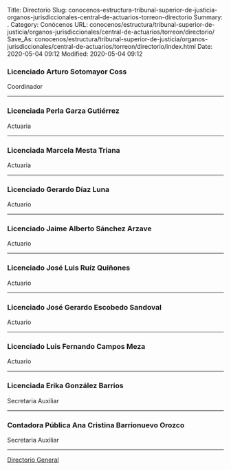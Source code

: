 Title: Directorio
Slug: conocenos-estructura-tribunal-superior-de-justicia-organos-jurisdiccionales-central-de-actuarios-torreon-directorio
Summary: .
Category: Conócenos
URL: conocenos/estructura/tribunal-superior-de-justicia/organos-jurisdiccionales/central-de-actuarios/torreon/directorio/
Save_As: conocenos/estructura/tribunal-superior-de-justicia/organos-jurisdiccionales/central-de-actuarios/torreon/directorio/index.html
Date: 2020-05-04 09:12
Modified: 2020-05-04 09:12



### Licenciado Arturo Sotomayor Coss

Coordinador

---

### Licenciada Perla Garza Gutiérrez

Actuaria

---

### Licenciada Marcela Mesta Triana

Actuaria

---

### Licenciado Gerardo Díaz Luna

Actuario

---

### Licenciado Jaime Alberto Sánchez Arzave

Actuario

---

### Licenciado José Luis Ruíz Quiñones

Actuario

---

### Licenciado José Gerardo Escobedo Sandoval

Actuario

---

### Licenciado Luis Fernando Campos Meza

Actuario

---

### Licenciada Erika González Barrios

Secretaria Auxiliar

---

### Contadora Pública Ana Cristina Barrionuevo Orozco

Secretaria Auxiliar

---

[Directorio General](https://www.pjecz.gob.mx/transparencia/articulo-21/f03-directorio/)



